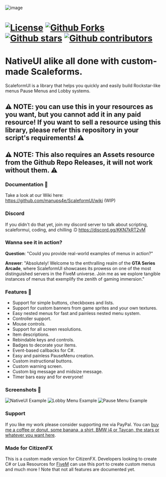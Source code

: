 ![image](https://user-images.githubusercontent.com/4005518/175790543-9ea1fde2-87db-43d2-9ff0-071ce4dc6f49.png)
# [![License](https://i.creativecommons.org/l/by-nc-sa/4.0/88x31.png)](https://creativecommons.org/licenses/by-nc-sa/4.0/) [![Github Forks](https://img.shields.io/github/forks/manups4e/ScaleformUI)](https://github.com/manups4e/ScaleformUI/network/members) [![Github stars](https://img.shields.io/github/stars/manups4e/ScaleformUI)](https://github.com/manups4e/ScaleformUI/stargazers) [![Github contributors](https://img.shields.io/github/contributors/manups4e/ScaleformUI)](https://github.com/manups4e/ScaleformUI/graphs/contributors)

# NativeUI alike all done with custom-made Scaleforms.
ScaleformUI is a library that helps you quickly and easily build Rockstar-like menus Pause Menus and Lobby systems.

## ⚠️ NOTE: you can use this in your resources as you want, but you cannot add it in any paid resource! If you want to sell a resource using this library, please refer this repository in your script's requirements! ⚠️

## ⚠️ NOTE: This also requires an Assets resource from the Github Repo Releases, it will not work without them. ⚠️

### Documentation 📖
Take a look at our Wiki here: https://github.com/manups4e/ScaleformUI/wiki (WIP)

### Discord
If you didn't do that yet, join my discord server to talk about scripting, scaleformui, coding, and chilling :D https://discord.gg/KKN7kRT2vM

### Wanna see it in action?
**Question**: "Could you provide real-world examples of menus in action?"

**Answer**: "Absolutely! Welcome to the enthralling realm of the **GTA Series Arcade**, where ScaleformUI showcases its prowess on one of the most distinguished servers in the FiveM universe. Join me as we explore tangible instances of menus that exemplify the zenith of gaming immersion."

### Features 🔧
* Support for simple buttons, checkboxes and lists.
* Support for custom banners from game sprites and your own textures.
* Easy nested menus for fast and painless nested menu system.
* Controller support.
* Mouse controls.
* Support for all screen resolutions.
* Item descriptions.
* Rebindable keys and controls.
* Badges to decorate your items.
* Event-based callbacks for C#.
* Easy and painless PauseMenu creation.
* Custom instructional buttons.
* Custom warning screen.
* Custom big message and midsize message.
* Timer bars easy and for everyone!

### Screenshots 📸
![NativeUI Example](https://i.imgur.com/K4FXOvR.png)
![Lobby Menu Example](https://user-images.githubusercontent.com/4005518/175790747-7c80eb14-ca0b-431c-8e75-4aedac345a9f.png)
![Pause Menu Example](https://i.imgur.com/LMAHF4O.png)

### Support
If you like my work please consider supporting me via PayPal.
You can [buy me a coffee or donut, some banana, a shirt, BMW i4 or Taycan, the stars or whatever you want here](https://www.paypal.com/donate/?hosted_button_id=A5FJK5M94EFQE).

### Made for CitizenFX
This is a custom made version for CitizenFX. 
Developers looking to create C# or Lua Resources for [FiveM](https://fivem.net/) can use this port to create custom menus and much more !
Note that not all features are documented yet.
